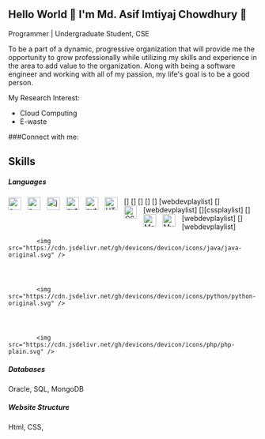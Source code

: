 ## Hello World 👋 I'm Md. Asif Imtiyaj Chowdhury 👋

Programmer | Undergraduate Student, CSE

To be a part of a dynamic, progressive organization that will provide me the
opportunity to grow professionally while utilizing my skills and experience in the
area to add value to the organization. Along with being a software engineer and
working with all of my passion, my life's goal is to be a good person.

My Research Interest:
- Cloud Computing
- E-waste

###Connect with me: 


## Skills 

##### Languages

[<img align="left" alt="c" width="26px" src="https://cdn.jsdelivr.net/gh/devicons/devicon/icons/c/c-original.svg" style="padding-right:10px;" />]
[<img align="left" alt="c++" width="26px" src="https://cdn.jsdelivr.net/gh/devicons/devicon/icons/cplusplus/cplusplus-original.svg" style="padding-right:10px;" />]
[<img align="left" alt="java" width="26px" src="https://cdn.jsdelivr.net/gh/devicons/devicon/icons/java/java-original.svg" style="padding-right:10px;" />]
[<img align="left" alt="python" width="26px" src="https://cdn.jsdelivr.net/gh/devicons/devicon/icons/python/python-original.svg" style="padding-right:10px;" />]
[<img align="left" alt="python" width="26px" src="https://cdn.jsdelivr.net/gh/devicons/devicon/icons/php/php-plain.svg" style="padding-right:10px;" />]
[webdevplaylist]
[<img align="left" alt="HTML5" width="26px" src="https://cdn.jsdelivr.net/gh/devicons/devicon/icons/html5/html5-original.svg" style="padding-right:10px;" />][webdevplaylist]
[<img align="left" alt="CSS3" width="26px" src="https://cdn.jsdelivr.net/gh/devicons/devicon/icons/css3/css3-original.svg" style="padding-right:10px;" />][cssplaylist]
[<img align="left" alt="MongoDB" width="26px" src="https://cdn.jsdelivr.net/gh/devicons/devicon/icons/mongodb/mongodb-original.svg" style="padding-right:10px;" />][webdevplaylist]
[<img align="left" alt="MySQL" width="26px" src="https://cdn.jsdelivr.net/gh/devicons/devicon/icons/mysql/mysql-original.svg" style="padding-right:10px;" />][webdevplaylist]           
            
            
            
            
            
            
            
            
            
            <img src="https://cdn.jsdelivr.net/gh/devicons/devicon/icons/java/java-original.svg" />
            
            
            
            
            <img src="https://cdn.jsdelivr.net/gh/devicons/devicon/icons/python/python-original.svg" />
            
            
            
            
            <img src="https://cdn.jsdelivr.net/gh/devicons/devicon/icons/php/php-plain.svg" />
            
                    
          
          

##### Databases
Oracle, SQL, MongoDB

##### Website Structure 
Html, CSS,  




